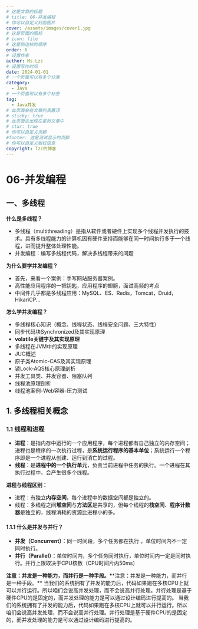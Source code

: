 ```yaml
---
# 这是文章的标题
# title: 06-并发编程
# 你可以自定义封面图片
cover: /assets/images/cover1.jpg
# 这是页面的图标
# icon: file
# 这是侧边栏的顺序
order: 6
# 设置作者
author: Ms.Lzc
# 设置写作时间
date: 2024-01-01
# 一个页面可以有多个分类
category:
  - Java
# 一个页面可以有多个标签
tag:
  - Java并发
# 此页面会在文章列表置顶
# sticky: true
# 此页面会出现在星标文章中
# star: true
# 你可以自定义页脚
#footer: 这是测试显示的页脚
# 你可以自定义版权信息
copyright: lzc的博客
---
```

<!-- `more` 注释之前的内容被视为文章摘要。 -->

# 06-并发编程

## 一、多线程

**什么是多线程？**

* 多线程（multithreading）是指从软件或者硬件上实现多个线程并发执行的技术。具有多线程能力的计算机因有硬件支持而能够在同一时间执行多于一个线程，进而提升整体处理性能。
* 并发编程：编写多线程代码，解决多线程带来的问题

**为什么要学并发编程？**

* 首先，来看一个案例：手写网站服务器案例。
* 高性能应用程序的一把钥匙，应用程序的翅膀，面试高频的考点
* 中间件几乎都是多线程应用：MySQL、ES、Redis，Tomcat，Druid，HikariCP...

**怎么学并发编程？**

* 多线程核心知识（概念、线程状态、线程安全问题、三大特性）
* 同步代码块Synchronized及其实现原理
* **volatile关键字及其实现原理**
* 多线程在JVM中的实现原理
* JUC概述
* 原子类Atomic-CAS及其实现原理
* 锁Lock-AQS核心原理剖析
* 并发工具类、并发容器、阻塞队列
* 线程池原理剖析
* 线程池案例-Web容器-压力测试

## 1. 多线程相关概念

### 1.1 线程和进程

* **进程**：是指内存中运行的一个应用程序，每个进程都有自己独立的内存空间；进程也是程序的一次执行过程，是**系统运行程序的基本单位**；系统运行一个程序即是一个进程从创建、运行到消亡的过程。
* **线程**：是**进程中的一个执行单元**，负责当前进程中任务的执行。一个进程在其执行过程中，会产生很多个线程。

**进程与线程区别：**

* 进程：有独立**内存空间**，每个进程中的数据空间都是独立的。
* 线程：多线程之间**堆空间**与**方法区**是共享的，但每个线程的**栈空间**、**程序计数器**是独立的，线程消耗的资源比进程小的多。

#### 1.1.1 什么是并发与并行？

* **并发（Concurrent）**：同一时间段，多个任务都在执行 ，单位时间内不⼀定同时执行。
* **并行（Parallel）**：单位时间内，多个任务同时执行，单位时间内一定是同时执行。并行上限取决于CPU核数（CPU时间片内50ms）

**注意：并发是一种能力，而并行是一种手段。\***\*注意：并发是一种能力，而并行是一种手段。\*\* 当我们的系统拥有了并发的能力后，代码如果跑在多核CPU上就可以并行运行。所以咱们会说高并发处理，而不会说高并行处理。并行处理是基于硬件CPU的是固定的，而并发处理的能力是可以通过设计编码进行提高的。 当我们的系统拥有了并发的能力后，代码如果跑在多核CPU上就可以并行运行。所以咱们会说高并发处理，而不会说高并行处理。并行处理是基于硬件CPU的是固定的，而并发处理的能力是可以通过设计编码进行提高的。
